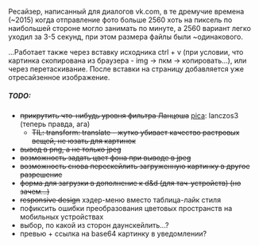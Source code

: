 Ресайзер, написанный для диалогов vk.com, в те дремучие времена (~2015) когда отправление фото больше 2560 хоть на пиксель по наибольшей стороне могло занимать по минуте, а 2560 вариант легко уходил за 3-5 секунд, при этом размера файлы были ~одинакового.

...Работает также через вставку исходника ctrl + v (при условии, что картинка скопирована из браузера - img → пкм → копировать...), или через перетаскивание. 
После вставки на страницу добавляется уже отресайзенное изображение.

##### TODO:
* ~~прикрутить что-нибудь уровня фильтра Ланцоша~~ [pica](https://github.com/nodeca/pica): lanczos3 (теперь правда, ага)
	* ~~TIL: transform: translate - жутко убивает качество растровых вещей, не юзать для картинок~~
* ~~вывод в png, а не только jpeg~~
* ~~возможность задать цвет фона при выводе в jpeg~~
* ~~возможность снова перескейлить загруженную картинку в другое разрешение~~
* ~~форма для загрузки в дополнение к d&d (для тач-устройств) (но зачем...)~~
* ~~responsive design~~ хэдер-меню вместо таблица-лайк стиля
* пофиксить ошибки преобразования цветовых пространств на мобильных устройствах
* выбор, по какой из сторон даунскейлить...?
* превью + ссылка на base64 картинку в уведомлении?
